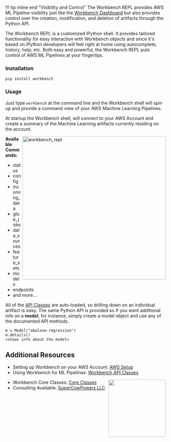 !!! tip inline end "Visibility and Control"
    The Workbench REPL provides AWS ML Pipeline visibility just like the [Workbench Dashboard](../index.md) but also provides control over the creation, modification, and deletion of artifacts through the Python API.

The Workbench REPL is a customized iPython shell. It provides tailored functionality for easy interaction with Workbench objects and since it's based on iPython developers will feel right at home using autocomplete, history, help, etc. Both easy and powerful, the Workbench REPL puts control of AWS ML Pipelines at your fingertips.

### Installation
`pip install workbench`

### Usage
Just type `workbench` at the command line and the Workbench shell will spin up and provide a command view of your AWS Machine Learning Pipelines.

At startup the Workbench shell, will connect to your AWS Account and create a summary of the Machine Learning artifacts currently residing on the account.

<img alt="workbench_repl" style="float: right; width: 450px; padding-left: 5px;"
src="https://github.com/SuperCowPowers/workbench/assets/4806709/10a969ed-3415-4d9f-ad0d-ac23706e6202">

**Available Commands:**

- status
- config
- incoming_data
- glue_jobs
- data_sources
- feature_sets
- models
- endpoints
- and more...


All of the [API Classes](../api_classes/overview.md) are auto-loaded, so drilling down on an individual artifact is easy. The same Python API is provided so if you want additional info on a **model**, for instance, simply create a model object and use any of the documented API methods.

```
m = Model("abalone-regression")
m.details()
<shows info about the model>
```


## Additional Resources

- Setting up Workbench on your AWS Account: [AWS Setup](../aws_setup/core_stack.md)
- Using Workbench for ML Pipelines: [Workbench API Classes](../api_classes/overview.md)

<img align="right" src="../images/scp.png" width="180">

- Workbench Core Classes: [Core Classes](../core_classes/overview.md)
- Consulting Available: [SuperCowPowers LLC](https://www.supercowpowers.com)
